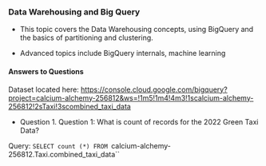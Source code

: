 
### Data Warehousing and Big Query

* This topic covers the Data Warehousing concepts, using BigQuery and the basics of partitioning and clustering.

* Advanced topics include BigQuery internals, machine learning

#### Answers to Questions

Dataset located here: https://console.cloud.google.com/bigquery?project=calcium-alchemy-256812&ws=!1m5!1m4!4m3!1scalcium-alchemy-256812!2sTaxi!3scombined_taxi_data 

* Question 1. Question 1: What is count of records for the 2022 Green Taxi Data?

Query: `SELECT count (*) FROM `calcium-alchemy-256812.Taxi.combined_taxi_data``  



